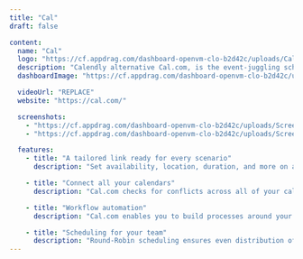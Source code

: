 ```yaml
---
title: "Cal"
draft: false

content:
  name: "Cal"
  logo: "https://cf.appdrag.com/dashboard-openvm-clo-b2d42c/uploads/Cal-P3ad.png"
  description: "Calendly alternative Cal.com, is the event-juggling scheduler for everyone. Focus on meetings, not making meetings. Free for individuals."
  dashboardImage: "https://cf.appdrag.com/dashboard-openvm-clo-b2d42c/uploads/Screenshot-2023-08-11-174010-rnzv.png"

  videoUrl: "REPLACE"
  website: "https://cal.com/"

  screenshots:
    - "https://cf.appdrag.com/dashboard-openvm-clo-b2d42c/uploads/Screenshot-2023-08-11-174010-rnzv.png"
    - "https://cf.appdrag.com/dashboard-openvm-clo-b2d42c/uploads/Screenshot-2023-08-11-174138-PAUm.png"

  features:
    - title: "A tailored link ready for every scenario"
      description: "Set availability, location, duration, and more on a per-link basis. Send bookings to different calendars or set a default."

    - title: "Connect all your calendars"
      description: "Cal.com checks for conflicts across all of your calendars and only offers times that are open. Never get double-booked again."

    - title: "Workflow automation"
      description: "Cal.com enables you to build processes around your events. Notifications, reminders, and follow-ups are automatically taken care of."

    - title: "Scheduling for your team"
      description: "Round-Robin scheduling ensures even distribution of calls across your team. Collective availability makes it easy to book your team when everyone is available."
---
```

